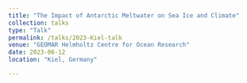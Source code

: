 ```yaml
---
title: "The Impact of Antarctic Meltwater on Sea Ice and Climate"
collection: talks
type: "Talk"
permalink: /talks/2023-Kiel-talk
venue: "GEOMAR Helmholtz Centre for Ocean Research"
date: 2023-06-12
location: "Kiel, Germany"

---
```

